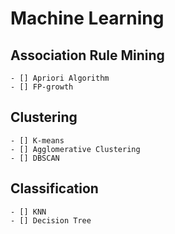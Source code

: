 # Machine Learning

## Association Rule Mining
    - [] Apriori Algorithm
    - [] FP-growth
## Clustering 
    - [] K-means
    - [] Agglomerative Clustering 
    - [] DBSCAN
## Classification
    - [] KNN
    - [] Decision Tree